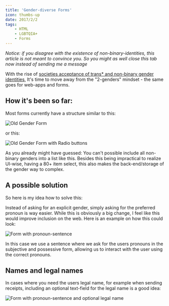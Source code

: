 ```yaml
---
title: 'Gender-diverse Forms'
icon: thumbs-up
date: 2017/2/2
tags:
    - HTML
    - LGBTQIA+
    - Forms
---
```


_Notice: if you disagree with the existence of non-binary-identities, this article is not meant to convince you. So you might as well close this tab now instead of sending me a message_

With the rise of [societies acceptance of trans* and non-binary gender identities](https://twitter.com/NatGeo/status/809800514791677952),
It's time to move away from the "2-genders" mindset - the same goes for web-apps and forms.

<!-- more -->

## How it's been so far:

Most forms currently have a structure similar to this:

![Old Gender Form](form_old_1.png)

or this:

![Old Gender Form with Radio buttons](form_old_2.png)

As you already might have guessed: You can't possible include all non-binary genders into a list like this.
Besides this being impractical to realize UI-wise, having a 80+ item select, this also makes the back-end/storage of the gender way to complex.

## A possible solution

So here is my idea how to solve this:

Instead of asking for an explicit gender, simply asking for the preferred pronoun is way easier.
While this is obviously a big change, I feel like this would improve inclusion on the web.
Here is an example on how this could look:

![Form with pronoun-sentence](form_new_1.png)

In this case we use a sentence where we ask for the users pronouns in the subjective and possessive form,
allowing us to interact with the user using the correct pronouns.

## Names and legal names

In cases where you need the users legal name, for example when sending receipts,
including an optional text-field for the legal name is a good idea:

![Form with pronoun-sentence and optional legal name](form_new_2.png)
